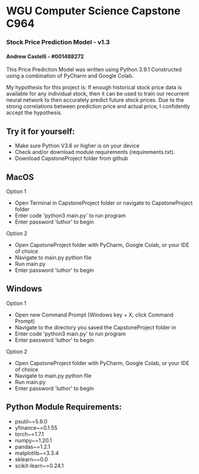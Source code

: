 # WGU Computer Science Capstone C964
### Stock Price Prediction Model - v1.3
#### Andrew Castelli - #001488272

This Price Prediction Model was written using Python 3.9.1
Constructed using a combination of PyCharm and Google Colab.

My hypothesis for this project is: If enough historical stock price data is available for any individual stock,
then it can be used to train our recurrent neural network to then accurately predict future stock prices.
Due to the strong correlations between prediction price and actual price, I confidently accept the hypothesis.

Try it for yourself:
--
- Make sure Python V3.6 or higher is on your device
- Check and/or download module requirements (requirements.txt).
- Download CapstoneProject folder from github

MacOS
--
Option 1
- Open Terminal in CapstoneProject folder or navigate to CapstoneProject folder
- Enter code 'python3 main.py' to run program
- Enter password 'luthor' to begin

Option 2
- Open CapstoneProject folder with PyCharm, Google Colab, or your IDE of choice
- Navigate to main.py python file
- Run main.py
- Enter password 'luthor' to begin

Windows
--
Option 1
- Open new Command Prompt (Windows key + X, click Command Prompt)
- Navigate to the directory you saved the CapstoneProject folder in
- Enter code 'python3 main.py' to run program
- Enter password 'luthor' to begin

Option 2
- Open CapstoneProject folder with PyCharm, Google Colab, or your IDE of choice
- Navigate to main.py python file
- Run main.py
- Enter password 'luthor' to begin

Python Module Requirements:
--
- psutil~=5.8.0
- yfinance~=0.1.55
- torch~=1.7.1
- numpy~=1.20.1
- pandas~=1.2.1
- matplotlib~=3.3.4
- sklearn~=0.0
- scikit-learn~=0.24.1
